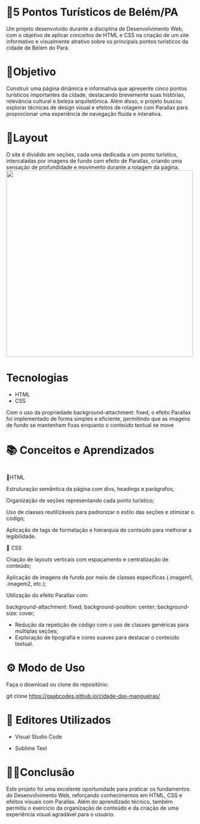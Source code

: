 # 🌆5 Pontos Turísticos de Belém/PA

Um projeto desenvolvido durante a disciplina de Desenvolvimento Web, com o objetivo de aplicar conceitos de HTML e CSS na criação de um site informativo e visualmente atrativo sobre os principais pontos turísticos da cidade de Belém do Pará.

# 🎯Objetivo
Construir uma página dinâmica e informativa que apresente cinco pontos turísticos importantes da cidade, destacando brevemente suas histórias, relevância cultural e beleza arquitetônica.
Além disso, o projeto buscou explorar técnicas de design visual e efeitos de rolagem com Parallax para proporcionar uma experiência de navegação fluida e interativa.

# 🎨Layout
O site é dividido em seções, cada uma dedicada a um ponto turístico, intercaladas por imagens de fundo com efeito de Parallax, criando uma sensação de profundidade e movimento durante a rolagem da página.<br>
<img width="500" height="500" src="https://github.com/user-attachments/assets/7cb867ac-0f95-413d-b359-58fd62aafa91" />

# Tecnologias
* HTML
* CSS

Com o uso da propriedade background-attachment: fixed, o efeito Parallax foi implementado de forma simples e eficiente, permitindo que as imagens de fundo se mantenham fixas enquanto o conteúdo textual se move

# 📚 Conceitos e Aprendizados<br>
<br>
🧱HTML

Estruturação semântica da página com divs, headings e parágrafos;

Organização de seções representando cada ponto turístico;

Uso de classes reutilizáveis para padronizar o estilo das seções e otimizar o código;

Aplicação de tags de formatação e hierarquia de conteúdo para melhorar a legibilidade.

🎨 CSS

Criação de layouts verticais com espaçamento e centralização de conteúdo;

Aplicação de imagens de fundo por meio de classes específicas (.imagem1, .imagem2, etc.);

Utilização do efeito Parallax com:

background-attachment: fixed;
background-position: center;
background-size: cover;

- Redução da repetição de código com o uso de classes genéricas para múltiplas seções; <br>
- Exploração de tipografia e cores suaves para destacar o conteúdo textual.

# ⚙️ Modo de Uso

Faça o download ou clone do repositório:

git clone https://gaabcodes.github.io/cidade-das-mangueiras/

# 🧲 Editores Utilizados

- Visual Studio Code

- Sublime Text

#  👩‍💻Conclusão

Este projeto foi uma excelente oportunidade para praticar os fundamentos do Desenvolvimento Web, reforçando conhecimentos em HTML, CSS e efeitos visuais com Parallax.
Além do aprendizado técnico, também permitiu o exercício da organização de conteúdo e da criação de uma experiência visual agradável para o usuário.

